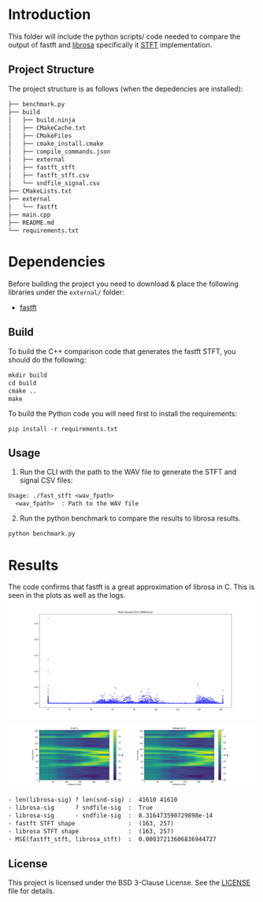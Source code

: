 # Introduction

This folder will include the python scripts/ code needed to compare the output of fastft and [librosa](https://librosa.org/doc/latest/index.html) specifically it [STFT](https://librosa.org/doc/main/generated/librosa.stft.html) implementation.


## Project Structure

The project structure is as follows (when the depedencies are installed):

```
├── benchmark.py
├── build
│   ├── build.ninja
│   ├── CMakeCache.txt
│   ├── CMakeFiles
│   ├── cmake_install.cmake
│   ├── compile_commands.json
│   ├── external
│   ├── fastft_stft
│   ├── fastft_stft.csv
│   └── sndfile_signal.csv
├── CMakeLists.txt
├── external
│   └── fastft
├── main.cpp
├── README.md
└── requirements.txt
```
# Dependencies 
Before building the project you need to download & place the following libraries under the `external/` folder: 

- [fastft](https://github.com/SuperKogito/fastft)

## Build
To build the C++ comparison code that generates the fastft STFT, you should do the following: 

```
mkdir build
cd build
cmake ..
make
```


To build the Python code you will need first to install the requirements:

```
pip install -r requirements.txt
```


## Usage 
1. Run the CLI with the path to the WAV file to generate the STFT and signal CSV files:

```
Usage: ./fast_stft <wav_fpath>
  <wav_fpath>  : Path to the WAV file
```

2. Run the python benchmark to compare the results to librosa results.
```
python benchmark.py
```

# Results
The code confirms that fastft is a great approximation of librosa in C. This is seen in the plots as well as the logs.
![](fastft_librosa_mse.png) 
![](fastft_vs_librosa.png)

```
- len(librosa-sig) ? len(snd-sig) :  41610 41610
- librosa-sig      ? sndfile-sig  :  True
- librosa-sig      - sndfile-sig  :  8.316473590729898e-14
- fastft STFT shape               :  (163, 257)
- librosa STFT shape              :  (163, 257)
- MSE(fastft_stft, librosa_stft)  :  0.00037213606836944727

```

## License

This project is licensed under the BSD 3-Clause License. See the [LICENSE](https://github.com/SuperKogito/fastft/blob/master/LICENSE) file for details.
